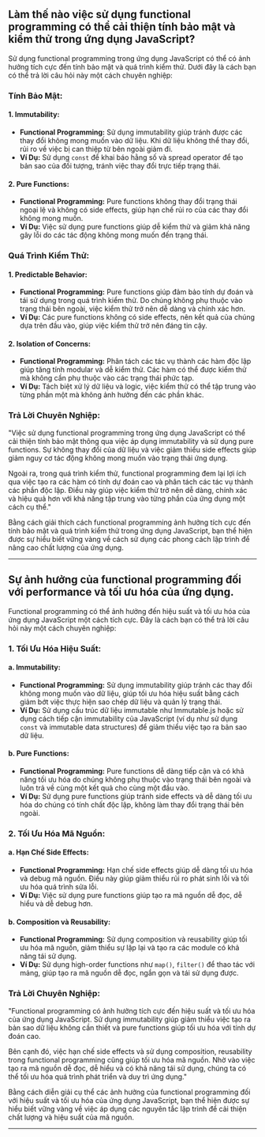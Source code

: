 ## Làm thế nào việc sử dụng functional programming có thể cải thiện tính bảo mật và kiểm thử trong ứng dụng JavaScript?

Sử dụng functional programming trong ứng dụng JavaScript có thể có ảnh hưởng tích cực đến tính bảo mật và quá trình kiểm thử. Dưới đây là cách bạn có thể trả lời câu hỏi này một cách chuyên nghiệp:

### Tính Bảo Mật:

#### 1. **Immutability:**

- **Functional Programming:** Sử dụng immutability giúp tránh được các thay đổi không mong muốn vào dữ liệu. Khi dữ liệu không thể thay đổi, rủi ro về việc bị can thiệp từ bên ngoài giảm đi.
- **Ví Dụ:** Sử dụng `const` để khai báo hằng số và spread operator để tạo bản sao của đối tượng, tránh việc thay đổi trực tiếp trạng thái.

#### 2. **Pure Functions:**

- **Functional Programming:** Pure functions không thay đổi trạng thái ngoại lệ và không có side effects, giúp hạn chế rủi ro của các thay đổi không mong muốn.
- **Ví Dụ:** Việc sử dụng pure functions giúp dễ kiểm thử và giảm khả năng gây lỗi do các tác động không mong muốn đến trạng thái.

### Quá Trình Kiểm Thử:

#### 1. **Predictable Behavior:**

- **Functional Programming:** Pure functions giúp đảm bảo tính dự đoán và tái sử dụng trong quá trình kiểm thử. Do chúng không phụ thuộc vào trạng thái bên ngoài, việc kiểm thử trở nên dễ dàng và chính xác hơn.
- **Ví Dụ:** Các pure functions không có side effects, nên kết quả của chúng dựa trên đầu vào, giúp việc kiểm thử trở nên đáng tin cậy.

#### 2. **Isolation of Concerns:**

- **Functional Programming:** Phân tách các tác vụ thành các hàm độc lập giúp tăng tính modular và dễ kiểm thử. Các hàm có thể được kiểm thử mà không cần phụ thuộc vào các trạng thái phức tạp.
- **Ví Dụ:** Tách biệt xử lý dữ liệu và logic, việc kiểm thử có thể tập trung vào từng phần một mà không ảnh hưởng đến các phần khác.

### Trả Lời Chuyên Nghiệp:

"Việc sử dụng functional programming trong ứng dụng JavaScript có thể cải thiện tính bảo mật thông qua việc áp dụng immutability và sử dụng pure functions. Sự không thay đổi của dữ liệu và việc giảm thiểu side effects giúp giảm nguy cơ tác động không mong muốn vào trạng thái ứng dụng.

Ngoài ra, trong quá trình kiểm thử, functional programming đem lại lợi ích qua việc tạo ra các hàm có tính dự đoán cao và phân tách các tác vụ thành các phần độc lập. Điều này giúp việc kiểm thử trở nên dễ dàng, chính xác và hiệu quả hơn với khả năng tập trung vào từng phần của ứng dụng một cách cụ thể."

Bằng cách giải thích cách functional programming ảnh hưởng tích cực đến tính bảo mật và quá trình kiểm thử trong ứng dụng JavaScript, bạn thể hiện được sự hiểu biết vững vàng về cách sử dụng các phong cách lập trình để nâng cao chất lượng của ứng dụng.

---

## Sự ảnh hưởng của functional programming đối với performance và tối ưu hóa của ứng dụng.

Functional programming có thể ảnh hưởng đến hiệu suất và tối ưu hóa của ứng dụng JavaScript một cách tích cực. Đây là cách bạn có thể trả lời câu hỏi này một cách chuyên nghiệp:

### 1. **Tối Ưu Hóa Hiệu Suất:**

#### a. Immutability:

- **Functional Programming:** Sử dụng immutability giúp tránh các thay đổi không mong muốn vào dữ liệu, giúp tối ưu hóa hiệu suất bằng cách giảm bớt việc thực hiện sao chép dữ liệu và quản lý trạng thái.
- **Ví Dụ:** Sử dụng cấu trúc dữ liệu immutable như Immutable.js hoặc sử dụng cách tiếp cận immutability của JavaScript (ví dụ như sử dụng `const` và immutable data structures) để giảm thiểu việc tạo ra bản sao dữ liệu.

#### b. Pure Functions:

- **Functional Programming:** Pure functions dễ dàng tiếp cận và có khả năng tối ưu hóa do chúng không phụ thuộc vào trạng thái bên ngoài và luôn trả về cùng một kết quả cho cùng một đầu vào.
- **Ví Dụ:** Sử dụng pure functions giúp tránh side effects và dễ dàng tối ưu hóa do chúng có tính chất độc lập, không làm thay đổi trạng thái bên ngoài.

### 2. **Tối Ưu Hóa Mã Nguồn:**

#### a. Hạn Chế Side Effects:

- **Functional Programming:** Hạn chế side effects giúp dễ dàng tối ưu hóa và debug mã nguồn. Điều này giúp giảm thiểu rủi ro phát sinh lỗi và tối ưu hóa quá trình sửa lỗi.
- **Ví Dụ:** Việc sử dụng pure functions giúp tạo ra mã nguồn dễ đọc, dễ hiểu và dễ debug hơn.

#### b. Composition và Reusability:

- **Functional Programming:** Sử dụng composition và reusability giúp tối ưu hóa mã nguồn, giảm thiểu sự lặp lại và tạo ra các module có khả năng tái sử dụng.
- **Ví Dụ:** Sử dụng high-order functions như `map()`, `filter()` để thao tác với mảng, giúp tạo ra mã nguồn dễ đọc, ngắn gọn và tái sử dụng được.

### Trả Lời Chuyên Nghiệp:

"Functional programming có ảnh hưởng tích cực đến hiệu suất và tối ưu hóa của ứng dụng JavaScript. Sử dụng immutability giúp giảm thiểu việc tạo ra bản sao dữ liệu không cần thiết và pure functions giúp tối ưu hóa với tính dự đoán cao.

Bên cạnh đó, việc hạn chế side effects và sử dụng composition, reusability trong functional programming cũng giúp tối ưu hóa mã nguồn. Nhờ vào việc tạo ra mã nguồn dễ đọc, dễ hiểu và có khả năng tái sử dụng, chúng ta có thể tối ưu hóa quá trình phát triển và duy trì ứng dụng."

Bằng cách diễn giải cụ thể các ảnh hưởng của functional programming đối với hiệu suất và tối ưu hóa của ứng dụng JavaScript, bạn thể hiện được sự hiểu biết vững vàng về việc áp dụng các nguyên tắc lập trình để cải thiện chất lượng và hiệu suất của mã nguồn.

---

